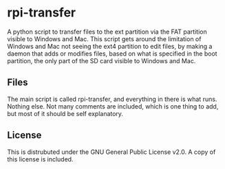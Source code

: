 # rpi-transfer
A python script to transfer files to the ext partition via the FAT partition visible to Windows and Mac.
This script gets around the limitation of Windows and Mac not seeing the ext4 partition to edit files, by making a daemon that adds or modifies files, based on what is specified in the boot partition, the only part of the SD card visible to Windows and Mac.

## Files

The main script is called rpi-transfer, and everything in there is what runs. Nothing else. Not many comments are included, which is one thing to add, but most of it should be self explanatory.

## License
This is distrubuted under the GNU General Public License v2.0. A copy of this license is included.
